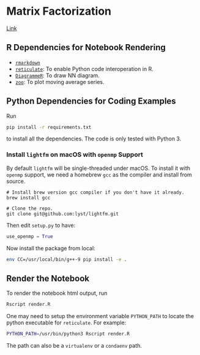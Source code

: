 # Matrix Factorization

[Link](https://everdark.github.io/k9/matrix_factorization/matrix_factorization.nb.html)

## R Dependencies for Notebook Rendering

+ [`rmarkdown`](https://rmarkdown.rstudio.com/)
+ [`reticulate`](https://github.com/rstudio/reticulate): To enable Python code interoperation in R.
+ [`DiagrammeR`](https://github.com/rich-iannone/DiagrammeR): To draw NN diagram.
+ [`zoo`](https://cran.r-project.org/web/packages/zoo/index.html): To plot moving average series.

## Python Dependencies for Coding Examples

Run

```sh
pip install -r requirements.txt
```

to install all the dependencies.
The code is only tested with Python 3.

### Install `lightfm` on macOS with `openmp` Support

By default `lightfm` will be single-threaded under macOS.
To install it with `openmp` support, we need a homebrew `gcc` as the compiler and install from source.

```
# Install brew version gcc compiler if you don't have it already.
brew install gcc

# Clone the repo.
git clone git@github.com:lyst/lightfm.git
```

Then edit `setup.py` to have:

```py
use_openmp = True
```

Now install the package from local:

```sh
env CC=/usr/local/bin/g++-9 pip install -e .
```

## Render the Notebook

To render the notebook html output, run

```sh
Rscript render.R
```

One may need to setup the environment variable `PYTHON_PATH` to locate the python executable for `reticulate`.
For example:

```sh
PYTHON_PATH=/usr/bin/python3 Rscript render.R
```

The path can also be a `virtualenv` or a `condaenv` path.
